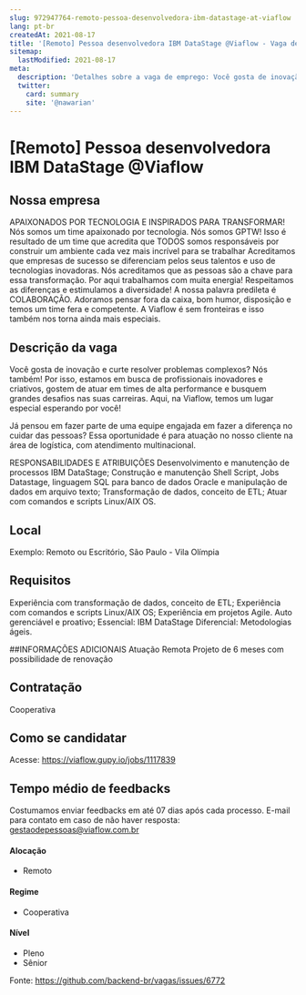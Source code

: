 ```yaml
---
slug: 972947764-remoto-pessoa-desenvolvedora-ibm-datastage-at-viaflow
lang: pt-br
createdAt: 2021-08-17
title: '[Remoto] Pessoa desenvolvedora IBM DataStage @Viaflow - Vaga de Emprego'
sitemap:
  lastModified: 2021-08-17
meta:
  description: 'Detalhes sobre a vaga de emprego: Você gosta de inovação e curte resolver problemas complexos? Nós também! Por isso, estamos em busca de profissionais inovadores e criativos, gostem de atuar em times de alta performance e busquem grandes desafios nas suas carreiras. Aqui, na Viaflow, temos um lugar especial esperando por você!  Já pensou em fazer parte de uma equipe engajada em fazer a diferença no cuidar das pessoas? Essa oportunidade é para atuação no nosso cliente na área de logística, com atendimento multinacional. RESPONSABILIDADES E ATRIBUIÇÕES Desenvolvimento e manutenção de processos IBM DataStage; Construção e manutenção Shell Script, Jobs Datastage, linguagem SQL para banco de dados Oracle e manipulação de dados em arquivo texto; Transformação de dados, conceito de ETL; Atuar com comandos e scripts Linux/AIX OS.'
  twitter:
    card: summary
    site: '@nawarian'
---
```


# [Remoto] Pessoa desenvolvedora IBM DataStage @Viaflow

## Nossa empresa

APAIXONADOS POR TECNOLOGIA E INSPIRADOS PARA TRANSFORMAR!
Nós somos um time apaixonado por tecnologia.
Nós somos GPTW! Isso é resultado de um time que acredita que TODOS somos responsáveis por construir um ambiente cada vez mais incrível para se trabalhar
Acreditamos que empresas de sucesso se diferenciam pelos seus talentos e uso de tecnologias inovadoras.
Nós acreditamos que as pessoas são a chave para essa transformação.
Por aqui trabalhamos com muita energia!
Respeitamos as diferenças e estimulamos a diversidade!
A nossa palavra predileta é COLABORAÇÃO.
Adoramos pensar fora da caixa, bom humor, disposição e temos um time fera e competente.
A Viaflow é sem fronteiras e isso também nos torna ainda mais especiais.

## Descrição da vaga
Você gosta de inovação e curte resolver problemas complexos? Nós também! Por isso, estamos em busca de profissionais inovadores e criativos, gostem de atuar em times de alta performance e busquem grandes desafios nas suas carreiras. Aqui, na Viaflow, temos um lugar especial esperando por você!



Já pensou em fazer parte de uma equipe engajada em fazer a diferença no cuidar das pessoas? Essa oportunidade é para atuação no nosso cliente na área de logística, com atendimento multinacional.

RESPONSABILIDADES E ATRIBUIÇÕES
Desenvolvimento e manutenção de processos IBM DataStage;
Construção e manutenção Shell Script, Jobs Datastage, linguagem SQL para banco de dados Oracle e manipulação de dados em arquivo texto; 
Transformação de dados, conceito de ETL;
Atuar com comandos e scripts Linux/AIX OS.

## Local

Exemplo: Remoto ou Escritório, São Paulo - Vila Olímpia

## Requisitos
Experiência com transformação de dados, conceito de ETL;
Experiência com comandos e scripts Linux/AIX OS;
Experiência em projetos Agile. Auto gerenciável e proativo;
Essencial: IBM DataStage 
Diferencial: Metodologias ágeis. 

##INFORMAÇÕES ADICIONAIS
Atuação Remota
Projeto de 6 meses com possibilidade de renovação

## Contratação
Cooperativa

## Como se candidatar
Acesse: https://viaflow.gupy.io/jobs/1117839

## Tempo médio de feedbacks

Costumamos enviar feedbacks em até 07 dias após cada processo.
E-mail para contato em caso de não haver resposta: gestaodepessoas@viaflow.com.br

#### Alocação
- Remoto

#### Regime
- Cooperativa

#### Nível
- Pleno
- Sênior


Fonte: https://github.com/backend-br/vagas/issues/6772